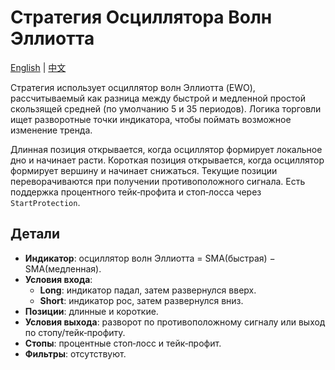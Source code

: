 # Стратегия Осциллятора Волн Эллиотта
[English](README.md) | [中文](README_cn.md)

Стратегия использует осциллятор волн Эллиотта (EWO), рассчитываемый как разница между быстрой и медленной простой скользящей средней (по умолчанию 5 и 35 периодов). Логика торговли ищет разворотные точки индикатора, чтобы поймать возможное изменение тренда.

Длинная позиция открывается, когда осциллятор формирует локальное дно и начинает расти. Короткая позиция открывается, когда осциллятор формирует вершину и начинает снижаться. Текущие позиции переворачиваются при получении противоположного сигнала. Есть поддержка процентного тейк‑профита и стоп‑лосса через `StartProtection`.

## Детали

- **Индикатор**: осциллятор волн Эллиотта = SMA(быстрая) − SMA(медленная).
- **Условия входа**:
  - **Long**: индикатор падал, затем развернулся вверх.
  - **Short**: индикатор рос, затем развернулся вниз.
- **Позиции**: длинные и короткие.
- **Условия выхода**: разворот по противоположному сигналу или выход по стопу/тейк‑профиту.
- **Стопы**: процентные стоп‑лосс и тейк‑профит.
- **Фильтры**: отсутствуют.
